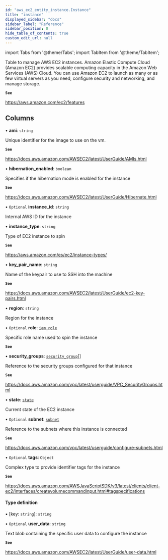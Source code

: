 ```yaml
---
id: "aws_ec2_entity_instance.Instance"
title: "instance"
displayed_sidebar: "docs"
sidebar_label: "Reference"
sidebar_position: 0
hide_table_of_contents: true
custom_edit_url: null
---
```


import Tabs from '@theme/Tabs';
import TabItem from '@theme/TabItem';

Table to manage AWS EC2 instances. Amazon Elastic Compute Cloud (Amazon EC2) provides scalable computing capacity
in the Amazon Web Services (AWS) Cloud. You can use Amazon EC2 to launch as many or as few virtual servers
as you need, configure security and networking, and manage storage.

**`See`**

https://aws.amazon.com/ec2/features

## Columns

• **ami**: `string`

Unique identifier for the image to use on the vm.

**`See`**

https://docs.aws.amazon.com/AWSEC2/latest/UserGuide/AMIs.html

• **hibernation\_enabled**: `boolean`

Specifies if the hibernation mode is enabled for the instance

**`See`**

https://docs.aws.amazon.com/AWSEC2/latest/UserGuide/Hibernate.html

• `Optional` **instance\_id**: `string`

Internal AWS ID for the instance

• **instance\_type**: `string`

Type of EC2 instance to spin

**`See`**

https://aws.amazon.com/es/ec2/instance-types/

• **key\_pair\_name**: `string`

Name of the keypair to use to SSH into the machine

**`See`**

https://docs.aws.amazon.com/AWSEC2/latest/UserGuide/ec2-key-pairs.html

• **region**: `string`

Region for the instance

• `Optional` **role**: [`iam_role`](aws_iam_entity_role.IamRole.md)

Specific role name used to spin the instance

**`See`**

• **security\_groups**: [`security_group`](aws_security_group_entity.SecurityGroup.md)[]

Reference to the security groups configured for that instance

**`See`**

https://docs.aws.amazon.com/vpc/latest/userguide/VPC_SecurityGroups.html

• **state**: [`state`](../enums/aws_ec2_entity_instance.State.md)

Current state of the EC2 instance

• `Optional` **subnet**: [`subnet`](aws_vpc_entity_subnet.Subnet.md)

Reference to the subnets where this instance is connected

**`See`**

https://docs.aws.amazon.com/vpc/latest/userguide/configure-subnets.html

• `Optional` **tags**: `Object`

Complex type to provide identifier tags for the instance

**`See`**

https://docs.aws.amazon.com/AWSJavaScriptSDK/v3/latest/clients/client-ec2/interfaces/createvolumecommandinput.html#tagspecifications

#### Type definition

▪ [key: `string`]: `string`

• `Optional` **user\_data**: `string`

Text blob containing the specific user data to configure the instance

**`See`**

https://docs.aws.amazon.com/AWSEC2/latest/UserGuide/user-data.html

